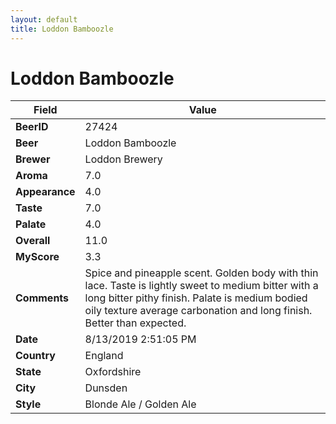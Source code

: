 ```yaml
---
layout: default
title: Loddon Bamboozle
---
```


# Loddon Bamboozle

| Field         | Value     |
|---------------|-----------|
| **BeerID** | 27424 |
| **Beer** | Loddon Bamboozle |
| **Brewer** | Loddon Brewery |
| **Aroma** | 7.0 |
| **Appearance** | 4.0 |
| **Taste** | 7.0 |
| **Palate** | 4.0 |
| **Overall** | 11.0 |
| **MyScore** | 3.3 |
| **Comments** | Spice and pineapple scent. Golden body with thin lace.  Taste is lightly sweet to medium bitter with a long bitter pithy finish. Palate is medium bodied oily texture average carbonation and long finish. Better than expected. |
| **Date** | 8/13/2019 2:51:05 PM |
| **Country** | England |
| **State** | Oxfordshire |
| **City** | Dunsden |
| **Style** | Blonde Ale / Golden Ale |
